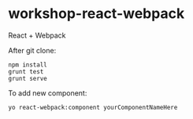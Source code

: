 # workshop-react-webpack
React + Webpack

After git clone:

    npm install
    grunt test
    grunt serve

To add new component:

    yo react-webpack:component yourComponentNameHere

